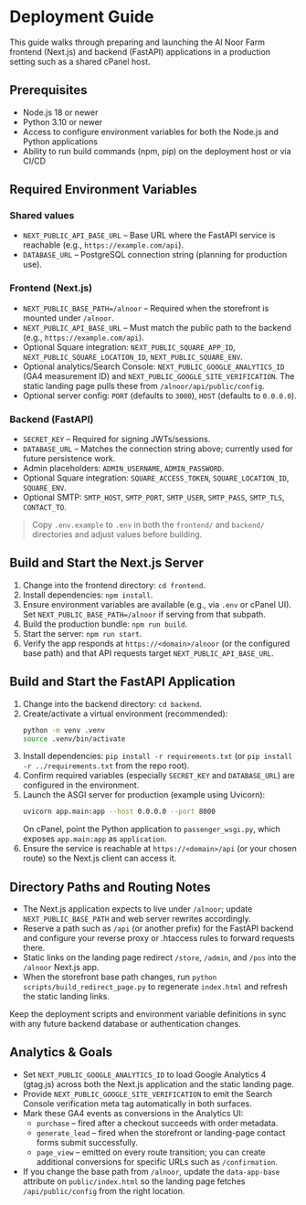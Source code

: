 # Deployment Guide

This guide walks through preparing and launching the Al Noor Farm frontend (Next.js) and backend (FastAPI) applications in a production setting such as a shared cPanel host.

## Prerequisites
- Node.js 18 or newer
- Python 3.10 or newer
- Access to configure environment variables for both the Node.js and Python applications
- Ability to run build commands (npm, pip) on the deployment host or via CI/CD

## Required Environment Variables

### Shared values
- `NEXT_PUBLIC_API_BASE_URL` – Base URL where the FastAPI service is reachable (e.g., `https://example.com/api`).
- `DATABASE_URL` – PostgreSQL connection string (planning for production use).

### Frontend (Next.js)
- `NEXT_PUBLIC_BASE_PATH=/alnoor` – Required when the storefront is mounted under `/alnoor`.
- `NEXT_PUBLIC_API_BASE_URL` – Must match the public path to the backend (e.g., `https://example.com/api`).
- Optional Square integration: `NEXT_PUBLIC_SQUARE_APP_ID`, `NEXT_PUBLIC_SQUARE_LOCATION_ID`, `NEXT_PUBLIC_SQUARE_ENV`.
- Optional analytics/Search Console: `NEXT_PUBLIC_GOOGLE_ANALYTICS_ID` (GA4 measurement ID) and `NEXT_PUBLIC_GOOGLE_SITE_VERIFICATION`. The static landing page pulls these from `/alnoor/api/public/config`.
- Optional server config: `PORT` (defaults to `3000`), `HOST` (defaults to `0.0.0.0`).

### Backend (FastAPI)
- `SECRET_KEY` – Required for signing JWTs/sessions.
- `DATABASE_URL` – Matches the connection string above; currently used for future persistence work.
- Admin placeholders: `ADMIN_USERNAME`, `ADMIN_PASSWORD`.
- Optional Square integration: `SQUARE_ACCESS_TOKEN`, `SQUARE_LOCATION_ID`, `SQUARE_ENV`.
- Optional SMTP: `SMTP_HOST`, `SMTP_PORT`, `SMTP_USER`, `SMTP_PASS`, `SMTP_TLS`, `CONTACT_TO`.

> Copy `.env.example` to `.env` in both the `frontend/` and `backend/` directories and adjust values before building.

## Build and Start the Next.js Server
1. Change into the frontend directory: `cd frontend`.
2. Install dependencies: `npm install`.
3. Ensure environment variables are available (e.g., via `.env` or cPanel UI). Set `NEXT_PUBLIC_BASE_PATH=/alnoor` if serving from that subpath.
4. Build the production bundle: `npm run build`.
5. Start the server: `npm run start`.
6. Verify the app responds at `https://<domain>/alnoor` (or the configured base path) and that API requests target `NEXT_PUBLIC_API_BASE_URL`.

## Build and Start the FastAPI Application
1. Change into the backend directory: `cd backend`.
2. Create/activate a virtual environment (recommended):
   ```bash
   python -m venv .venv
   source .venv/bin/activate
   ```
3. Install dependencies: `pip install -r requirements.txt` (or `pip install -r ../requirements.txt` from the repo root).
4. Confirm required variables (especially `SECRET_KEY` and `DATABASE_URL`) are configured in the environment.
5. Launch the ASGI server for production (example using Uvicorn):
   ```bash
   uvicorn app.main:app --host 0.0.0.0 --port 8000
   ```
   On cPanel, point the Python application to `passenger_wsgi.py`, which exposes `app.main:app` as `application`.
6. Ensure the service is reachable at `https://<domain>/api` (or your chosen route) so the Next.js client can access it.

## Directory Paths and Routing Notes
- The Next.js application expects to live under `/alnoor`; update `NEXT_PUBLIC_BASE_PATH` and web server rewrites accordingly.
- Reserve a path such as `/api` (or another prefix) for the FastAPI backend and configure your reverse proxy or .htaccess rules to forward requests there.
- Static links on the landing page redirect `/store`, `/admin`, and `/pos` into the `/alnoor` Next.js app.
- When the storefront base path changes, run `python scripts/build_redirect_page.py` to regenerate `index.html` and refresh the static landing links.

Keep the deployment scripts and environment variable definitions in sync with any future backend database or authentication changes.

## Analytics & Goals
- Set `NEXT_PUBLIC_GOOGLE_ANALYTICS_ID` to load Google Analytics 4 (gtag.js) across both the Next.js application and the static landing page.
- Provide `NEXT_PUBLIC_GOOGLE_SITE_VERIFICATION` to emit the Search Console verification meta tag automatically in both surfaces.
- Mark these GA4 events as conversions in the Analytics UI:
  - `purchase` – fired after a checkout succeeds with order metadata.
  - `generate_lead` – fired when the storefront or landing-page contact forms submit successfully.
  - `page_view` – emitted on every route transition; you can create additional conversions for specific URLs such as `/confirmation`.
- If you change the base path from `/alnoor`, update the `data-app-base` attribute on `public/index.html` so the landing page fetches `/api/public/config` from the right location.
